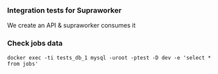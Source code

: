 ### Integration tests for Supraworker
We create an API & supraworker consumes it

### Check jobs data
```shell
docker exec -ti tests_db_1 mysql -uroot -ptest -D dev -e 'select * from jobs' 
```